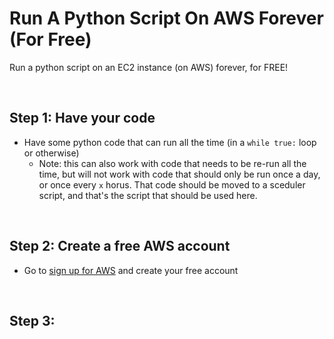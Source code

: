# Run A Python Script On AWS Forever (For Free)
Run a python script on an EC2 instance (on AWS) forever, for FREE!

<br> 

## Step 1: Have your code
* Have some python code that can run all the time (in a `while true:` loop or otherwise)
  * Note: this can also work with code that needs to be re-run all the time, but will not work with code that should only be run once a day, or once every `x` horus. That code should be moved to a sceduler script, and that's the script that should be used here.

<br>

## Step 2: Create a free AWS account
* Go to [sign up for AWS](https://portal.aws.amazon.com/billing/signup?nc2=h_ct&src=header_signup&redirect_url=https%3A%2F%2Faws.amazon.com%2Fregistration-confirmation#/start/email) and create your free account

<br>

## Step 3: 
